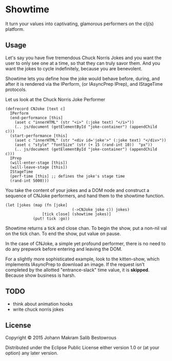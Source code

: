 # Showtime

It turn your values into captivating, glamorous performers on the clj(s) platform.

## Usage

Let's say you have five tremendous Chuck Norris Jokes and you want the user to only see one at a time, so that they can truly savor them. And you want the jokes to cycle indefinitely, because you are benevolent.

Showtime lets you define how the joke would behave before, during, and after it is rendered via the IPerform, (or IAsyncPrep IPrep), and IStageTime protocols.

Let us look at the Chuck Norris Joke Performer

```
(defrecord CNJoke [text c]
  IPerform
  (end-performance [this] 
    (aset c "innerHTML" (str "<i>" (:joke text) "</i>"))
    (.. js/document (getElementById "joke-container") (appendChild c)))
  (start-performance [this]
    (aset c "innerHTML" (str "<div id='joke'>" (:joke text) "</div>"))
    (aset c "style" "fontSize" (str (+ 15 (rand-int 10))  "px"))
    (.. js/document (getElementById "joke-container") (appendChild c)))
  IPrep
  (will-enter-stage [this])
  (will-leave-stage [this])
  IStageTime
  (perf-time [this] ;; defines the joke's stage time
  (rand-int 5000)))
```

You take the content of your jokes and a DOM node and construct a sequence of CNJoke performers, and hand them to the showtime function.

```
(let [jokes (map (fn [joke]
                             (->CNJoke joke c)) jokes)
                [tick close] (showtime jokes)]
            (put! tick :go))
```

Showtime returns a tick and close chan. To begin the show, put a non-nil val on the tick chan. To end the show, put value on pause.

In the case of CNJoke, a simple yet profound performer, there is no need to do any prepwork before entering and leaving the DOM.

For a slightly more sophisticated example, look to the kitten-show,  which implements IAsyncPrep to download an image. If the request isn't completed by the allotted "entrance-slack" time value, it is **skipped**. Because show business is harsh.

## TODO

- think about animation hooks
- write chuck norris jokes



## License

Copyright © 2015 Johann Makram Salib Bestowrous

Distributed under the Eclipse Public License either version 1.0 or (at
your option) any later version.
